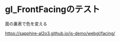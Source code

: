 gl_FrontFacingのテスト
=====================================================

面の裏表で色を変える

https://sapphire-al2o3.github.io/js-demo/webgl/facing/